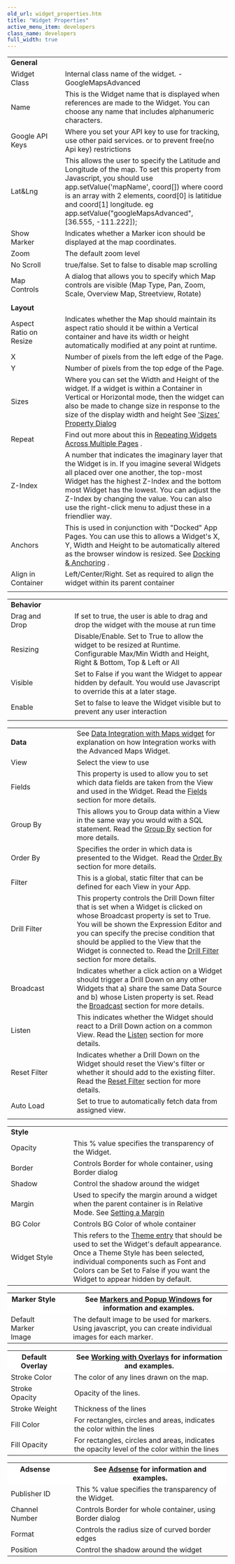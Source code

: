 ```yaml
---
old_url: widget_properties.htm
title: "Widget Properties"
active_menu_item: developers
class_name: developers
full_width: true
---
```



<table>

<tr>
<td width="172">
<b>General</b>

</td>
<td width="21">
</td>
<td width="754">
</td>
</tr>
<tr>
<td width="172">
Widget Class

</td>
<td width="21">
</td>
<td width="754">
Internal class name of the widget. - GoogleMapsAdvanced

</td>
</tr>
<tr>
<td width="172">
Name

</td>
<td width="21">
</td>
<td width="754">
This is the Widget name that is displayed when references are made to the Widget. You can choose any name that includes alphanumeric characters.

</td>
</tr>
<tr>
<td width="172">
Google API Keys

</td>
<td width="21">
</td>
<td width="754">
Where you set your API key to use for tracking, use other paid services. or to prevent free(no Api key) restrictions

</td>
</tr>
<tr>
<td width="172">
Lat&Lng

</td>
<td width="21">
</td>
<td width="754">
This allows the user to specify the Latitude and Longitude of the map. To set this property from Javascript, you should use app.setValue('mapName', coord[]) where coord is an array with 2 elements, coord[0] is latitidue and coord[1] longitude. eg app.setValue("googleMapsAdvanced", [36.555, -111.222]);

</td>
</tr>
<tr>
<td width="172">
Show Marker

</td>
<td width="21">
</td>
<td width="754">
Indicates whether a Marker icon should be displayed at the map coordinates.

</td>
</tr>
<tr>
<td width="172">
Zoom

</td>
<td width="21">
</td>
<td width="754">
The default zoom level

</td>
</tr>
<tr>
<td width="172">
No Scroll

</td>
<td width="21">
</td>
<td width="754">
true/false. Set to false to disable map scrolling

</td>
</tr>
<tr>
<td width="172">
Map Controls

</td>
<td width="21">
</td>
<td width="754">
A dialog that allows you to specify which Map controls are visible (Map Type, Pan, Zoom, Scale, Overview Map, Streetview, Rotate)

</td>
</tr>
<tr>
<td width="172">
</td>
<td width="21">
</td>
<td width="754">
</td>
</tr>
<tr>
<td width="172">
<a id="layout"> </a> <b>Layout</b>

</td>
<td width="21">
</td>
<td width="754">
</td>
</tr>
<tr>
<td width="172">
Aspect Ratio on Resize

</td>
<td width="21">
</td>
<td width="754">
Indicates whether the Map should maintain its aspect ratio should it be within a Vertical container and have its width or height automatically modified at any point at runtime.

</td>
</tr>
<tr>
<td width="172">
X

</td>
<td width="21">
</td>
<td width="754">
Number of pixels from the left edge of the Page.

</td>
</tr>
<tr>
<td width="172">
Y

</td>
<td width="21">
</td>
<td width="754">
Number of pixels from the top edge of the Page.

</td>
</tr>
<tr>
<td width="172">
Sizes

</td>
<td width="21">
</td>
<td width="754">
  Where you can set the Width and Height of the widget. If a widget is within a Container in Vertical or Horizontal mode, then the widget can also be made to change size in response to the size of the display width and height See <a href="/developers/documentation/product-guide/content-and-app-layout/responsive-adaptive-fluid-design/sizes-property-dialog">'Sizes' Property Dialog</a>

</td>
</tr>
<tr>
<td width="172">
Repeat

</td>
<td width="21">
</td>
<td width="754">
  Find out more about this in <a href="/developers/documentation/product-guide/content-and-app-layout/editing-and-laying-out-reference/repeating-widgets-across-multi">Repeating Widgets Across Multiple Pages</a> .

</td>
</tr>
<tr>
<td width="172">
Z-Index

</td>
<td width="21">
</td>
<td width="754">
A number that indicates the imaginary layer that the Widget is in. If you imagine several Widgets all placed over one another, the top-most Widget has the highest Z-Index and the bottom most Widget has the lowest. You can adjust the Z-Index by changing the value. You can also use the right-click menu to adjust these in a friendlier way.

</td>
</tr>
<tr>
<td width="172">
Anchors

</td>
<td width="21">
</td>
<td width="754">
  This is used in conjunction with "Docked" App Pages. You can use this to allows a Widget's X, Y, Width and Height to be automatically altered as the browser window is resized. See <a href="/developers/documentation/product-guide/content-and-app-layout/editing-and-laying-out-reference/widget-anchoring">Docking & Anchoring</a> .

</td>
</tr>
<tr>
<td width="172">
Align in Container

</td>
<td width="21">
</td>
<td width="754">
Left/Center/Right. Set as required to align the widget within its parent container

</td>
</tr>
<tr>
<td width="172">
</td>
<td width="21">
</td>
<td width="754">
</td>
</tr>
</table>
<table>
<tr>
<td width="174">
<a id="behavior"> </a> <b>Behavior</b>

</td>
<td width="20">
</td>
<td width="748">
</td>
</tr>
<tr>
<td width="174">
Drag and Drop

</td>
<td width="20">
</td>
<td width="748">
If set to true, the user is able to drag and drop the widget with the mouse at run time

</td>
</tr>
<tr>
<td width="174">
Resizing

</td>
<td width="20">
</td>
<td width="748">
Disable/Enable. Set to True to allow the widget to be resized at Runtime. Configurable Max/Min Width and Height, Right & Bottom, Top & Left or All

</td>
</tr>
<tr>
<td width="174">
Visible

</td>
<td width="20">
</td>
<td width="748">
Set to False if you want the Widget to appear hidden by default. You would use Javascript to override this at a later stage.

</td>
</tr>
<tr>
<td width="174">
Enable

</td>
<td width="20">
</td>
<td width="748">
Set to false to leave the Widget visible but to prevent any user interaction

</td>
</tr>
<tr>
<td width="174">
</td>
<td width="20">
</td>
<td width="748">
</td>
</tr>
</table>
<table>
<tr>
<td width="174">
<a id="data"> </a> <b>Data</b>

</td>
<td width="18">
</td>
<td width="750">
See <a href="/developers/documentation/product-guide/advanced-important-widgets/google-v3-maps-widget/data-integration-with-the-maps">Data Integration with Maps widget</a> for explanation on how Integration works with the Advanced Maps Widget.

</td>
</tr>
<tr>
<td width="174">
View

</td>
<td width="18">
</td>
<td width="750">
Select the view to use

</td>
</tr>
<tr>
<td width="174">
Fields

</td>
<td width="18">
</td>
<td width="750">
  This property is used to allow you to set which data fields are taken from the View and used in the Widget. Read the <a href="/developers/documentation/product-guide/advanced-features/data-integration-reporting-dashboards/data-section-properties/fields/">Fields</a> section for more details.

</td>
</tr>
<tr>
<td width="174">
Group By

</td>
<td width="18">
</td>
<td width="750">
  This allows you to Group data within a View in the same way you would with a SQL statement. Read the <a href="/developers/documentation/product-guide/advanced-features/data-integration-reporting-dashboards/data-section-properties/fiieldsgroup-by">Group By</a> section for more details.

</td>
</tr>
<tr>
<td width="174">
Order By

</td>
<td width="18">
</td>
<td width="750">
  Specifies the order in which data is presented to the Widget.  Read the <a href="/developers/documentation/product-guide/advanced-features/data-integration-reporting-dashboards/data-section-properties/order-by">Order By</a> section for more details.

</td>
</tr>
<tr>
<td width="174">
Filter

</td>
<td width="18">
</td>
<td width="750">
This is a global, static filter that can be defined for each View in your App.

</td>
</tr>
<tr>
<td width="174">
Drill Filter

</td>
<td width="18">
</td>
<td width="750">
  This property controls the Drill Down filter that is set when a Widget is clicked on whose Broadcast property is set to True. You will be shown the Expression Editor and you can specify the precise condition that should be applied to the View that the Widget is connected to. Read the <a href="/developers/documentation/product-guide/advanced-features/data-integration-reporting-dashboards/data-section-properties/drill-filter">Drill Filter</a> section for more details.

</td>
</tr>
<tr>
<td width="174">
Broadcast

</td>
<td width="18">
</td>
<td width="750">
  Indicates whether a click action on a Widget should trigger a Drill Down on any other Widgets that a) share the same Data Source and b) whose Listen property is set. Read the <a href="/developers/documentation/product-guide/advanced-features/data-integration-reporting-dashboards/data-section-properties/broadcast">Broadcast</a> section for more details.

</td>
</tr>
<tr>
<td width="174">
Listen

</td>
<td width="18">
</td>
<td width="750">
  This indicates whether the Widget should react to a Drill Down action on a common View. Read the <a href="/developers/documentation/product-guide/advanced-features/data-integration-reporting-dashboards/data-section-properties/listen">Listen</a> section for more details.

</td>
</tr>
<tr>
<td width="174">
Reset Filter

</td>
<td width="18">
</td>
<td width="750">
  Indicates whether a Drill Down on the Widget should reset the View's filter or whether it should add to the existing filter. Read the <a href="/developers/documentation/product-guide/advanced-features/data-integration-reporting-dashboards/data-section-properties/reset-filter">Reset Filter</a> section for more details.

</td>
</tr>
<tr>
<td width="174">
Auto Load

</td>
<td width="18">
</td>
<td width="750">
Set to true to automatically fetch data from assigned view.

</td>
</tr>
<tr>
<td width="174">
</td>
<td width="18">
</td>
<td width="750">
</td>
</tr>
</table>
<table>

<td width="174"><b>Style</b>

</td>
<td width="18">
</td>
<td width="750">
</td>
</tr>

</tr>
<tr>
<td width="176">
Opacity

</td>
<td width="16">
</td>
<td width="728">
This % value specifies the transparency of the Widget.

</td>
</tr>
<tr>
<td width="176">
Border

</td>
<td width="16">
</td>
<td width="728">
Controls Border for whole container, using Border dialog

</td>
</tr>
<tr>
<td width="176">
Shadow

</td>
<td width="16">
</td>
<td width="728">
Control the shadow around the widget

</td>
</tr>
<tr>
<td width="176">
Margin

</td>
<td width="16">
</td>
<td width="728">
  Used to specify the margin around a widget when the parent container is in Relative Mode. See <a href="/developers/documentation/product-guide/content-and-app-layout/introduction/setting-a-margin">Setting a Margin</a>

</td>
</tr>
<tr>
<td width="176">
BG Color

</td>
<td width="16">
</td>
<td width="728">
Controls BG Color of whole container

</td>
</tr>
<tr>
<td width="176">
Widget Style

</td>
<td width="16">
</td>
<td width="728">
  This refers to the <a href="/developers/documentation/product-guide/content-and-app-layout/introduction/themes-styles/themesmanage">Theme entry</a> that should be used to set the Widget's default appearance. Once a Theme Style has been selected, individual components such as Font and Colors can be Set to False if you want the Widget to appear hidden by default.

</td>
</tr>
</table>

<table>
<tr>
<th style="vertical-align:top; width:176px; background-color:#ffffff;">
<a id="style"> </a> <b>Marker Style</b>

</th>
<th style="vertical-align:top; width:16px; background-color:#ffffff;">
</th>
<th style="vertical-align:top; width:728px; background-color:#ffffff;">
See <a href="/developers/documentation/product-guide/advanced-important-widgets/google-v3-maps-widget/working-with-overlays/markers-and-popup-windows">Markers and Popup Windows</a> for information and examples.

</th>
</tr>
<tr>
<td width="176">
Default Marker Image

</td>
<td width="16">
</td>
<td width="728">
The default image to be used for markers. Using javascript, you can create individual images for each marker.

</td>
</tr>
</table>

<table>
<tr>
<th style="vertical-align:top; width:176px; background-color:#ffffff;">
<a id="style"> </a> <b>Default Overlay</b>

</th>
<th style="vertical-align:top; width:16px; background-color:#ffffff;">
</th>
<th style="vertical-align:top; width:728px; background-color:#ffffff;">
See <a href="/developers/documentation/product-guide/advanced-important-widgets/google-v3-maps-widget/working-with-overlays">Working with Overlays</a> for information and examples.

</th>
</tr>
<tr>
<td width="176">
Stroke Color

</td>
<td width="16">
</td>
<td width="728">
The color of any lines drawn on the map.

</td>
</tr>
<tr>
<td width="176">
Stroke Opacity

</td>
<td width="16">
</td>
<td width="728">
Opacity of the lines.

</td>
</tr>
<tr>
<td width="176">
Stroke Weight

</td>
<td width="16">
</td>
<td width="728">
Thickness of the lines

</td>
</tr>
<tr>
<td width="176">
Fill Color

</td>
<td width="16">
</td>
<td width="728">
For rectangles, circles and areas, indicates the color within the lines

</td>
</tr>
<tr>
<td width="176">
Fill Opacity

</td>
<td width="16">
</td>
<td width="728">
For rectangles, circles and areas, indicates the opacity level of the color within the lines

</td>
</tr>
</table>

<table>
<tr>
<th style="vertical-align:top; width:176px; background-color:#ffffff;">
<a id="style"> </a> <b>Adsense</b>

</th>
<th style="vertical-align:top; width:16px; background-color:#ffffff;">
</th>
<th style="vertical-align:top; width:728px; background-color:#ffffff;">
See <a href="/developers/documentation/product-guide/advanced-important-widgets/google-v3-maps-widget/googleadsense">Adsense</a> for information and examples.

</th>
</tr>
<tr>
<td width="176">
Publisher ID

</td>
<td width="16">
</td>
<td width="728">
This % value specifies the transparency of the Widget.

</td>
</tr>
<tr>
<td width="176">
Channel Number

</td>
<td width="16">
</td>
<td width="728">
Controls Border for whole container, using Border dialog

</td>
</tr>
<tr>
<td width="176">
Format

</td>
<td width="16">
</td>
<td width="728">
Controls the radius size of curved border edges

</td>
</tr>
<tr>
<td width="176">
Position

</td>
<td width="16">
</td>
<td width="728">
Control the shadow around the widget

</td>
</tr>
</table>
